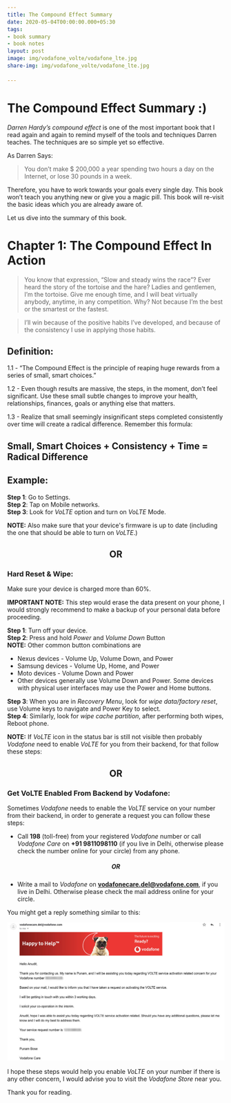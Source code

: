 ```yaml
---
title: The Compound Effect Summary
date: 2020-05-04T00:00:00.000+05:30
tags:
- book summary
- book notes
layout: post
image: img/vodafone_volte/vodafone_lte.jpg
share-img: img/vodafone_volte/vodafone_lte.jpg

---
```

# The Compound Effect Summary :)

_Darren Hardy’s compound effect_ is one of the most important book that I read again and again to remind myself of the tools and techniques Darren teaches. The techniques are so simple yet so effective.<br>

As Darren Says:

> You don’t make $ 200,000 a year spending two hours a day on the Internet, or lose 30 pounds in a week.

Therefore, you have to work towards your goals every single day. This book won’t teach you anything new or give you a magic pill. This book will re-visit the basic ideas which you are already aware of.

Let us dive into the summary of this book.

# Chapter 1: The Compound Effect In Action

> You know that expression, “Slow and steady wins the race”? Ever heard the story of the tortoise and the hare? Ladies and gentlemen, I’m the tortoise. Give me enough time, and I will beat virtually anybody, anytime, in any competition. Why? Not because I’m the best or the smartest or the fastest.

> I’ll win because of the positive habits I’ve developed, and because of the consistency I use in applying those habits.

## Definition:

1\.1 - “The Compound Effect is the principle of reaping huge rewards from a series of small, smart choices.”

1\.2 - Even though results are massive, the steps, in the moment, don’t feel significant. Use these small subtle changes to improve your health, relationships, finances, goals or anything else that matters.

1\.3 - Realize that small seemingly insignificant steps completed consistently over time will create a radical difference. Remember this formula:

## Small, Smart Choices + Consistency + Time = Radical Difference

## Example:

**Step 1**: Go to Settings.<br>
**Step 2**: Tap on Mobile networks.<br>
**Step 3**: Look for _VoLTE_ option and turn on _VoLTE_ Mode.

**NOTE:** Also make sure that your device's firmware is up to date (including the one that should be able to turn on _VoLTE_.)

<center><h2>OR</h2></center>

<h3>Hard Reset & Wipe:</h3>
Make sure your device is charged more than 60%.<br>

**IMPORTANT NOTE:**  This step would erase the data present on your phone, I would strongly recommend to make a backup of your personal data before proceeding.

**Step 1**: Turn off your device.<br>
**Step 2**: Press and hold _Power_ and _Volume Down_ Button<br>
**NOTE:** Other common button combinations are<br>

* Nexus devices - Volume Up, Volume Down, and Power
* Samsung devices - Volume Up, Home, and Power
* Moto devices - Volume Down and Power
* Other devices generally use Volume Down and Power. Some devices with physical user interfaces may use the Power and Home buttons.<br>

**Step 3**: When you are in _Recovery Menu_, look for _wipe data/factory reset_, use Volume keys to navigate and Power Key to select.<br>
**Step 4**: Similarly, look for _wipe cache partition_, after performing both wipes, Reboot phone. <br>

**NOTE:** If _VoLTE_ icon in the status bar is still not visible then probably _Vodafone_ need to enable _VoLTE_ for you from their backend, for that follow these steps:<br>

<center><h2>OR</h2></center>

<h3>Get VoLTE Enabled From Backend by Vodafone:</h3>

Sometimes _Vodafone_ needs to enable the _VoLTE_ service on your number from their backend, in order to generate a request you can follow these steps:

* Call **198** (toll-free) from your registered _Vodafone_ number or call _Vodafone Care_ on **+91 9811098110** (if you live in Delhi, otherwise please check the number online for your circle) from any phone.<br>

<center><h5>OR</h5></center>

* Write a mail to _Vodafone_ on **vodafonecare.del@vodafone.com**, if you live in Delhi. Otherwise please check the mail address online for your circle.

You might get a reply something similar to this:

<center><img src="/img/vodafone_volte/vodafone_email.jpg"></center>

I hope these steps would help you enable _VoLTE_ on your number if there is any other concern, I would advise you to visit the _Vodafone Store_ near you.

Thank you for reading.